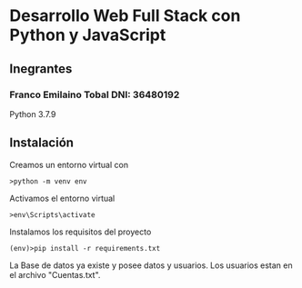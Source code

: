 # Desarrollo Web Full Stack con Python y JavaScript

## Inegrantes
### Franco Emilaino Tobal DNI: 36480192

Python 3.7.9

## Instalación
Creamos un entorno virtual con
```
>python -m venv env
```
Activamos el entorno virtual
```
>env\Scripts\activate
```
Instalamos los requisitos del proyecto
```
(env)>pip install -r requirements.txt
```

La Base de datos ya existe
y posee datos y usuarios.
Los usuarios estan en el archivo "Cuentas.txt".
